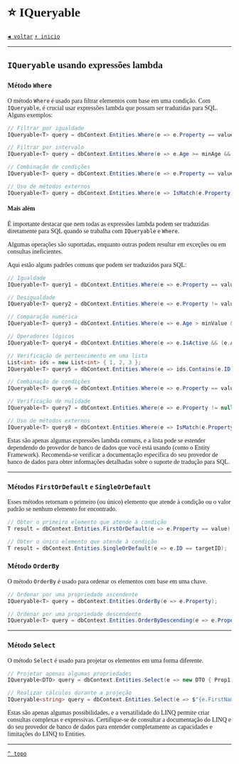 <font face="Calibri">

# ⭐ IQueryable

[`◀️ voltar`](../Readme.md)
[`⬆️ inicio`](../../README.md)

---

## `IQueryable` usando expressões lambda

### Método `Where`

O método `Where` é usado para filtrar elementos com base em uma condição. Com `IQueryable`, é crucial usar expressões lambda que possam ser traduzidas para SQL. Alguns exemplos:

```csharp
// Filtrar por igualdade
IQueryable<T> query = dbContext.Entities.Where(e => e.Property == value);

// Filtrar por intervalo
IQueryable<T> query = dbContext.Entities.Where(e => e.Age >= minAge && e.Age <= maxAge);

// Combinação de condições
IQueryable<T> query = dbContext.Entities.Where(e => e.Property == value && e.IsActive);

// Uso de métodos externos
IQueryable<T> query = dbContext.Entities.Where(e => IsMatch(e.Property));
```

#### Mais além

É importante destacar que nem todas as expressões lambda podem ser traduzidas diretamente para SQL quando se trabalha com `IQueryable` e `Where`. 

Algumas operações são suportadas, enquanto outras podem resultar em exceções ou em consultas ineficientes.

Aqui estão alguns padrões comuns que podem ser traduzidos para SQL:

```csharp
// Igualdade
IQueryable<T> query1 = dbContext.Entities.Where(e => e.Property == value);

// Desigualdade
IQueryable<T> query2 = dbContext.Entities.Where(e => e.Property != value);

// Comparação numérica
IQueryable<T> query3 = dbContext.Entities.Where(e => e.Age > minValue && e.Age < maxValue);

// Operadores lógicos
IQueryable<T> query4 = dbContext.Entities.Where(e => e.IsActive && (e.Age > 21 || e.Name.StartsWith("A")));

// Verificação de pertencimento em uma lista
List<int> ids = new List<int> { 1, 2, 3 };
IQueryable<T> query5 = dbContext.Entities.Where(e => ids.Contains(e.ID));

// Combinação de condições
IQueryable<T> query6 = dbContext.Entities.Where(e => e.Property == value && e.IsActive);

// Verificação de nulidade
IQueryable<T> query7 = dbContext.Entities.Where(e => e.Property != null);

// Uso de métodos externos
IQueryable<T> query8 = dbContext.Entities.Where(e => IsMatch(e.Property));
```

Estas são apenas algumas expressões lambda comuns, e a lista pode se estender dependendo do provedor de banco de dados que você está usando (como o Entity Framework). Recomenda-se verificar a documentação específica do seu provedor de banco de dados para obter informações detalhadas sobre o suporte de tradução para SQL.

---

### Métodos `FirstOrDefault` e `SingleOrDefault`

Esses métodos retornam o primeiro (ou único) elemento que atende à condição ou o valor padrão se nenhum elemento for encontrado.

```csharp
// Obter o primeiro elemento que atende à condição
T result = dbContext.Entities.FirstOrDefault(e => e.Property == value);

// Obter o único elemento que atende à condição
T result = dbContext.Entities.SingleOrDefault(e => e.ID == targetID);
```

### Método `OrderBy`

O método `OrderBy` é usado para ordenar os elementos com base em uma chave.

```csharp
// Ordenar por uma propriedade ascendente
IQueryable<T> query = dbContext.Entities.OrderBy(e => e.Property);

// Ordenar por uma propriedade descendente
IQueryable<T> query = dbContext.Entities.OrderByDescending(e => e.Property);
```

---

### Método `Select`

O método `Select` é usado para projetar os elementos em uma forma diferente.

```csharp
// Projetar apenas algumas propriedades
IQueryable<DTO> query = dbContext.Entities.Select(e => new DTO { Prop1 = e.Prop1, Prop2 = e.Prop2 });

// Realizar cálculos durante a projeção
IQueryable<string> query = dbContext.Entities.Select(e => $"{e.FirstName} {e.LastName}");
```

Estas são apenas algumas possibilidades, e a versatilidade do LINQ permite criar consultas complexas e expressivas. Certifique-se de consultar a documentação do LINQ e do seu provedor de banco de dados para entender completamente as capacidades e limitações do LINQ to Entities.

---

[`^ topo`](#Dev)
</font>
